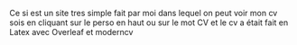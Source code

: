 Ce si est un site tres simple fait par moi dans lequel on peut voir mon cv sois en cliquant sur le perso en haut ou sur le mot CV 
et le cv a était fait en Latex avec Overleaf et moderncv